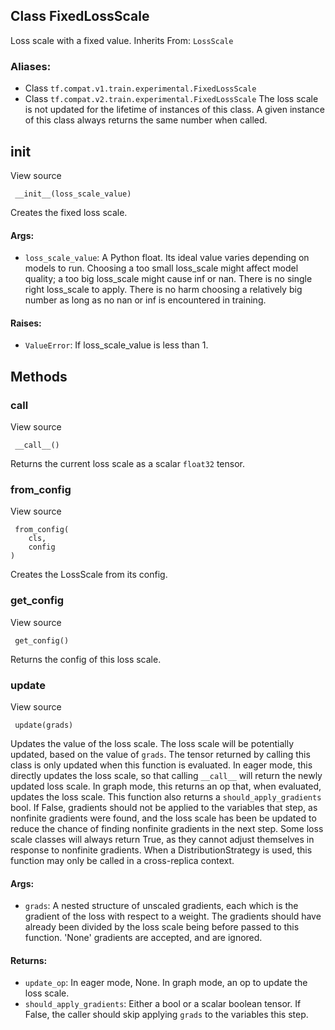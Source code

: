 ## Class FixedLossScale
Loss scale with a fixed value.
Inherits From: `LossScale`
### Aliases:
- Class `tf.compat.v1.train.experimental.FixedLossScale`
- Class `tf.compat.v2.train.experimental.FixedLossScale`
The loss scale is not updated for the lifetime of instances of this class. A given instance of this class always returns the same number when called.
## __init__
View source

```
 __init__(loss_scale_value)
```
Creates the fixed loss scale.
#### Args:
- `loss_scale_value`: A Python float. Its ideal value varies depending on models to run. Choosing a too small loss_scale might affect model quality; a too big loss_scale might cause inf or nan. There is no single right loss_scale to apply. There is no harm choosing a relatively big number as long as no nan or inf is encountered in training.
#### Raises:
- `ValueError`: If loss_scale_value is less than 1.
## Methods
### __call__
View source

```
 __call__()
```
Returns the current loss scale as a scalar `float32` tensor.
### from_config
View source

```
 from_config(
    cls,
    config
)
```
Creates the LossScale from its config.
### get_config
View source

```
 get_config()
```
Returns the config of this loss scale.
### update
View source

```
 update(grads)
```
Updates the value of the loss scale.
The loss scale will be potentially updated, based on the value of `grads`. The tensor returned by calling this class is only updated when this function is evaluated.
In eager mode, this directly updates the loss scale, so that calling `__call__` will return the newly updated loss scale. In graph mode, this returns an op that, when evaluated, updates the loss scale.
This function also returns a `should_apply_gradients` bool. If False, gradients should not be applied to the variables that step, as nonfinite gradients were found, and the loss scale has been be updated to reduce the chance of finding nonfinite gradients in the next step. Some loss scale classes will always return True, as they cannot adjust themselves in response to nonfinite gradients.
When a DistributionStrategy is used, this function may only be called in a cross-replica context.
#### Args:
- `grads`: A nested structure of unscaled gradients, each which is the gradient of the loss with respect to a weight. The gradients should have already been divided by the loss scale being before passed to this function. 'None' gradients are accepted, and are ignored.
#### Returns:
- `update_op`: In eager mode, None. In graph mode, an op to update the loss scale.
- `should_apply_gradients`: Either a bool or a scalar boolean tensor. If False, the caller should skip applying `grads` to the variables this step.
